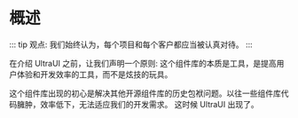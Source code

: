 # 概述

::: tip 观点:
我们始终认为，每个项目和每个客户都应当被认真对待。
:::

在介绍 UltraUI 之前，让我们声明一个原则: 这个组件库的本质是工具，是提高用户体验和开发效率的工具，而不是炫技的玩具。

这个组件库出现的初心是解决其他开源组件库的历史包袱问题。以往一些组件库代码臃肿，效率低下，无法适应我们的开发需求。 这时候 UltraUI 出现了。
